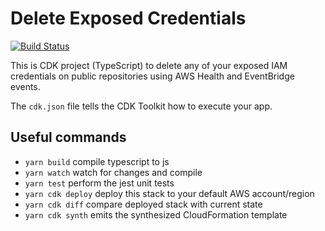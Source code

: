# Delete Exposed Credentials

[![Build Status](https://github.com/ryands17/delete-exposed-credentials/actions/workflows/main.yml/badge.svg)](https://github.com/ryands17/delete-exposed-credentials/actions/workflows/main.yml)

This is CDK project (TypeScript) to delete any of your exposed IAM credentials on public repositories using AWS Health and EventBridge events.

The `cdk.json` file tells the CDK Toolkit how to execute your app.

## Useful commands

- `yarn build` compile typescript to js
- `yarn watch` watch for changes and compile
- `yarn test` perform the jest unit tests
- `yarn cdk deploy` deploy this stack to your default AWS account/region
- `yarn cdk diff` compare deployed stack with current state
- `yarn cdk synth` emits the synthesized CloudFormation template
